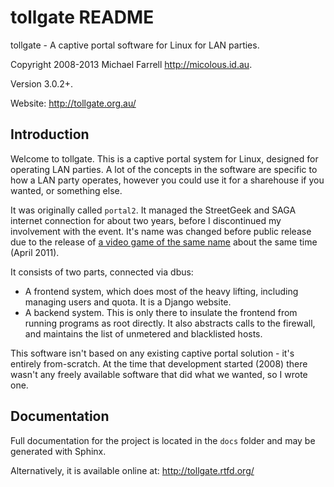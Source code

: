 # tollgate README #

tollgate - A captive portal software for Linux for LAN parties.

Copyright 2008-2013 Michael Farrell <http://micolous.id.au>.

Version 3.0.2+.

Website: <http://tollgate.org.au/>

## Introduction ##

Welcome to tollgate.  This is a captive portal system for Linux, designed for operating LAN parties.  A lot of the concepts in the software are specific to how a LAN party operates, however you could use it for a sharehouse if you wanted, or something else.

It was originally called `portal2`.  It managed the StreetGeek and SAGA internet connection for about two years, before I discontinued my involvement with the event.    It's name was changed before public release due to the release of [a video game of the same name](http://www.valvesoftware.com/games/portal2.html) about the same time (April 2011).

It consists of two parts, connected via dbus:

- A frontend system, which does most of the heavy lifting, including managing users and quota.  It is a Django website.
- A backend system.  This is only there to insulate the frontend from running programs as root directly.  It also abstracts calls to the firewall, and maintains the list of unmetered and blacklisted hosts.

This software isn't based on any existing captive portal solution - it's entirely from-scratch.  At the time that development started (2008) there wasn't any freely available software that did what we wanted, so I wrote one.

## Documentation ##

Full documentation for the project is located in the `docs` folder and may be generated with Sphinx.

Alternatively, it is available online at: <http://tollgate.rtfd.org/>

